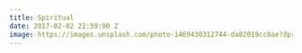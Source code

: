```yaml
---
title: Spiritual
date: 2017-02-02 22:59:00 Z
image: https://images.unsplash.com/photo-1469430312744-da82019cc8ae?dpr=1&auto=format&fit=crop&w=1500&h=1000&q=80&cs=tinysrgb&crop=
---
```



